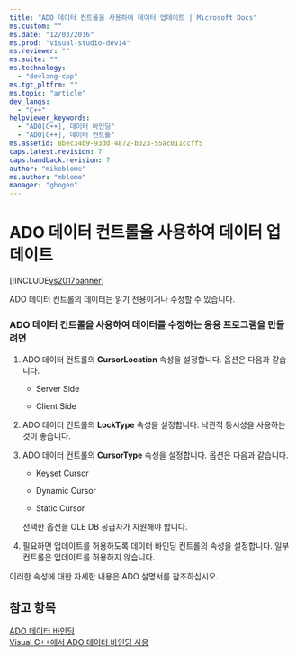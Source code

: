 ```yaml
---
title: "ADO 데이터 컨트롤을 사용하여 데이터 업데이트 | Microsoft Docs"
ms.custom: ""
ms.date: "12/03/2016"
ms.prod: "visual-studio-dev14"
ms.reviewer: ""
ms.suite: ""
ms.technology: 
  - "devlang-cpp"
ms.tgt_pltfrm: ""
ms.topic: "article"
dev_langs: 
  - "C++"
helpviewer_keywords: 
  - "ADO[C++], 데이터 바인딩"
  - "ADO[C++], 데이터 컨트롤"
ms.assetid: 8bec34b9-93dd-4872-b023-55ac011ccff5
caps.latest.revision: 7
caps.handback.revision: 7
author: "mikeblome"
ms.author: "mblome"
manager: "ghogen"
---
```

# ADO 데이터 컨트롤을 사용하여 데이터 업데이트
[!INCLUDE[vs2017banner](../../assembler/inline/includes/vs2017banner.md)]

ADO 데이터 컨트롤의 데이터는 읽기 전용이거나 수정할 수 있습니다.  
  
### ADO 데이터 컨트롤을 사용하여 데이터를 수정하는 응용 프로그램을 만들려면  
  
1.  ADO 데이터 컨트롤의 **CursorLocation** 속성을 설정합니다.  옵션은 다음과 같습니다.  
  
    -   Server Side  
  
    -   Client Side  
  
2.  ADO 데이터 컨트롤의 **LockType** 속성을 설정합니다.  낙관적 동시성을 사용하는 것이 좋습니다.  
  
3.  ADO 데이터 컨트롤의 **CursorType** 속성을 설정합니다.  옵션은 다음과 같습니다.  
  
    -   Keyset Cursor  
  
    -   Dynamic Cursor  
  
    -   Static Cursor  
  
     선택한 옵션을 OLE DB 공급자가 지원해야 합니다.  
  
4.  필요하면 업데이트를 허용하도록 데이터 바인딩 컨트롤의 속성을 설정합니다.  일부 컨트롤은 업데이트를 허용하지 않습니다.  
  
 이러한 속성에 대한 자세한 내용은 ADO 설명서를 참조하십시오.  
  
## 참고 항목  
 [ADO 데이터 바인딩](../../data/ado-rdo/ado-databinding.md)   
 [Visual C\+\+에서 ADO 데이터 바인딩 사용](../../data/ado-rdo/using-ado-databinding-in-visual-cpp.md)